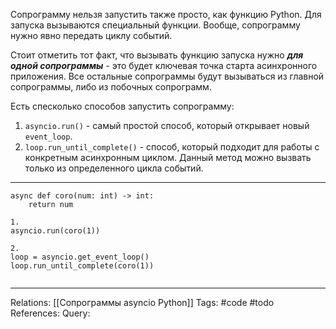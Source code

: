 Сопрограмму нельзя запустить также просто, как функцию Python. Для запуска вызываются специальный функции. Вообще, сопрограмму нужно явно передать циклу событий. 

Стоит отметить тот факт, что вызывать функцию запуска нужно ***для одной сопрограммы*** - это будет ключевая точка старта асинхронного приложения. Все остальные сопрограммы будут вызываться из главной сопрограммы, либо из побочных сопрограмм. 

Есть спесколько способов запустить сопрограмму:
1. `asyncio.run()` - самый простой способ, который открывает новый `event_loop`. 
2. `loop.run_until_complete()` - способ, который подходит для работы с конкретным асинхронным циклом. Данный метод можно вызвать только из определенного цикла событий. 

___
```
async def coro(num: int) -> int:
	return num

1. 
asyncio.run(coro(1))

2. 
loop = asyncio.get_event_loop()
loop.run_until_complete(coro(1))


```
___
Relations: [[Сопрограммы asyncio Python]] 
Tags: #code #todo
References: 
Query: 